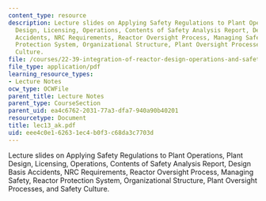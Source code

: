 ```yaml
---
content_type: resource
description: Lecture slides on Applying Safety Regulations to Plant Operations, Plant
  Design, Licensing, Operations, Contents of Safety Analysis Report, Design Basis
  Accidents, NRC Requirements, Reactor Oversight Process, Managing Safety, Reactor
  Protection System, Organizational Structure, Plant Oversight Processes, and Safety
  Culture.
file: /courses/22-39-integration-of-reactor-design-operations-and-safety-fall-2006/eee4c0e162631ec4b0f3c68da3c7703d_lec13_ak.pdf
file_type: application/pdf
learning_resource_types:
- Lecture Notes
ocw_type: OCWFile
parent_title: Lecture Notes
parent_type: CourseSection
parent_uid: ea4c6762-2031-77a3-dfa7-940a90b40201
resourcetype: Document
title: lec13_ak.pdf
uid: eee4c0e1-6263-1ec4-b0f3-c68da3c7703d
---
```

Lecture slides on Applying Safety Regulations to Plant Operations, Plant Design, Licensing, Operations, Contents of Safety Analysis Report, Design Basis Accidents, NRC Requirements, Reactor Oversight Process, Managing Safety, Reactor Protection System, Organizational Structure, Plant Oversight Processes, and Safety Culture.

